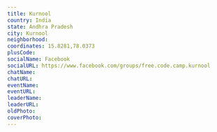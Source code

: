 ```yaml
---
title: Kurnool
country: India
state: Andhra Pradesh
city: Kurnool
neighborhood: 
coordinates: 15.8281,78.0373
plusCode:
socialName: Facebook
socialURL: https://www.facebook.com/groups/free.code.camp.kurnool
chatName:
chatURL:
eventName:
eventURL:
leaderName:
leaderURL:
oldPhoto: 
coverPhoto:
---
```

